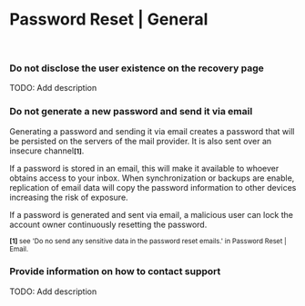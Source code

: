 # Password Reset | General
<br>


### Do not disclose the user existence on the recovery page

TODO: Add description
<br>


### Do not generate a new password and send it via email

Generating a password and sending it via email creates a password that will be persisted on the servers of the mail provider. It is also sent over an insecure channel<small>**[1]**</small>.

If a password is stored in an email, this will make it available to whoever obtains access to your inbox. When synchronization or backups are enable, replication of email data will copy the password information to other devices increasing the risk of exposure.

If a password is generated and sent via email, a malicious user can lock the account owner continuously resetting the password.

<small>**[1]** see 'Do no send any sensitive data in the password reset emails.' in Password Reset | Email.</small>
<br>


### Provide information on how to contact support

TODO: Add description
<br><br>
